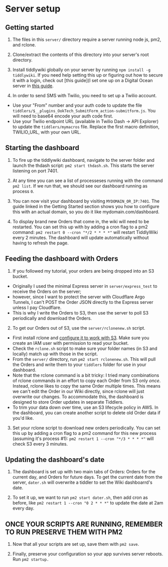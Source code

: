 # Server setup

## Getting started

1. The files in this `server/` directory require a server running node js, pm2, and rclone. 

2. Clone/extract the contents of this directory into your server's root directory. 

3. Install tiddlywiki globally on your server by running `npm install -g tiddlywiki`. If you need help setting this up or figuring out how to secure it with a login, check out [this guide](I set one up on a Digital Ocean server in [this guide](https://mydigitalmark.com/add-login-to-nodejs-with-cloudflare-argo-tunnels/).

4. In order to send SMS with Twilio, you need to set up a Twilio account. 
- Use your "From" number and your auth code to update the file `tiddlers/$__plugins_OokTech_SubmitForm_action-submitform.js`. You will need to base64 encode your auth code first. 
- Use your Twilio endpoint URL (available in Twilio Dash -> API Explorer) to update the `tiddlers/mymacros` file. Replace the first macro definition, TWILIO_URL, with your own URL. 

## Starting the dashboard

1. To fire up the tiddlywiki dashboard, navigate to the server folder and launch the thdash script: `pm2 start thdash.sh`. This starts the server listening on port 7401. 

2. At any time you can see a list of processeses running with the command `pm2 list`. If we run that, we should see our dashboard running as process `0`. 

3. You can now visit your dashboard by visiting `MYDOMAIN_OR_IP:7401`. The guide linked in the Getting Started section shows you how to configure this with an actual domain, so you do it like mydomain.com/dashboard. 

4. To display brand new Orders that come in, the wiki will need to be restarted. You can set this up with by adding a cron flag to a pm2 command: `pm2 restart 0 --cron "*/2 * * * *"` will restart TiddlyWiki every 2 minutes. The dashboard will update automatically without having to refresh the page. 

## Feeding the dashboard with Orders

1. If you followed my tutorial, your orders are being dropped into an S3 bucket. 
- Originally I used the minimal Express server in `server/express_test` to receive the Orders on the server; 
- however, since I want to protect the server with Cloudflare Argo Tunnels, I can't POST the Order JSON directly to the Express server unless I pay Cloudflare. 
- This is why I write the Orders to S3, then use the server to poll S3 periodically and download the Orders. 

2. To get our Orders out of S3, use the `server/rclonenew.sh` script. 
- First install rclone and [configure it to work with S3](https://rclone.org/s3/#amazon-s3). Make sure you create an IAM user with permission to read your bucket. 
- Check the `rclone.sh` script to make sure your folder names (in S3 and locally) match up with those in the script. 
- From the `server/` directory, run `pm2 start rclonenew.sh`. This will pull the Orders and write them to your `tiddlers` folder for use in your dashboard. 
- Note that the rclone command is a bit tricky: I tried many combinations of rclone commands in an effort to copy each Order from S3 only *once*. Instead, rclone likes to copy the same Order multiple times. This means we can't edit the Order in our Wiki directly, since rclone will just overwrite our changes. To accommodate this, the dashboard is designed to store Order updates in separate Tiddlers. 
- To trim your data down over time, use an S3 lifecycle policy in AWS. In the dashboard, you can create another script to delete old Order data if you'd like. 

3. Set your rclone script to download new orders periodically. You can set this up by adding a cron flag to a pm2 command for this new process (assuming it's process #1): `pm2 restart 1 --cron "*/3 * * * *"` will check S3 every 3 minutes.

## Updating the dashboard's date

1. The dashboard is set up with two main tabs of Orders: Orders for the current day, and Orders for future days. To get the current date from the server, `dater.sh` will overwrite a tiddler to set the Wiki dashboarrd's date. 

2. To set it up, we want to run `pm2 start dater.sh`, then add cron as before, like `pm2 restart 1 --cron "0 2 * * *"` to update the date at 2am every day. 

## ONCE YOUR SCRIPTS ARE RUNNING, REMEMBER TO RUN PRESERVE THEM WITH PM2

1. Now that all your scripts are set up, save them with `pm2 save`. 

2. Finally, preserve your configuration so your app survives server reboots. Run `pm2 startup.`